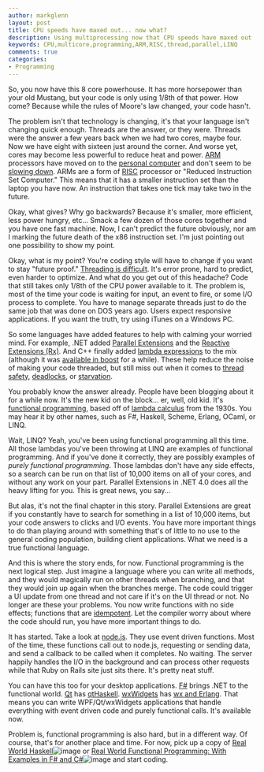```yaml
---
author: markglenn
layout: post
title: CPU speeds have maxed out... now what?
description: Using multiprocessing now that CPU speeds have maxed out
keywords: CPU,multicore,programming,ARM,RISC,thread,parallel,LINQ
comments: true
categories:
- Programming
---
```


So, you now have this 8 core powerhouse. It has more horsepower than your old
Mustang, but your code is only using 1/8th of that power. How come? Because
while the rules of Moore's law changed, your code hasn't.

<!--more-->

The problem isn't that technology is changing, it's that your language isn't
changing quick enough. Threads are the answer, or they were.  Threads were the
answer a few years back when we had two cores, maybe four. Now we have eight
with sixteen just around the corner. And worse yet, cores may become less
powerful to reduce heat and power.
[ARM](http://en.wikipedia.org/wiki/Arm_architecture) processors have moved on
to the [personal computer](http://en.wikipedia.org/wiki/Netbook) and don't seem
to be [slowing down](http://simmtester.com/page/news/shownews.asp?num=13364).
ARMs are a form of
[RISC](http://en.wikipedia.org/wiki/Reduced_instruction_set_computer) processor
or "Reduced Instruction Set Computer." This means that it has a smaller
instruction set than the laptop you have now. An instruction that takes one
tick may take two in the future. 

Okay, what gives? Why go backwards? Because it's smaller, more efficient, less
power hungry, etc... Smack a few dozen of those cores together and you have one
fast machine. Now, I can't predict the future obviously, nor am I marking the
future death of the x86 instruction set. I'm just pointing out one possibility
to show my point. 

Okay, what is my point? You're coding style will have to change if you want to
stay "future proof." [Threading is difficult](http://blogs.msdn.com/b/jmstall/archive/2008/01/30/why-threading-is-hard.aspx).
It's error prone, hard to predict, even harder to optimize. And what do you get
out of this headache? Code that still takes only 1/8th of the CPU power
available to it. The problem is, most of the time your code is waiting for
input, an event to fire, or some I/O process to complete.  You have to manage
separate threads just to do the same job that was done on DOS years ago. Users
expect responsive applications. If you want the truth, try using iTunes on a
Windows PC.

So some languages have added features to help with calming your worried mind. For
example, .NET added [Parallel Extensions](http://en.wikipedia.org/wiki/Parallel_Extensions) 
and the [Reactive Extensions (Rx)](http://msdn.microsoft.com/en-us/devlabs/ee794896.aspx). And
C++ finally added [lambda expressions](http://en.wikipedia.org/wiki/C++0x#Lambda_functions_and_expressions)
to the mix (although it was [available in boost](http://www.boost.org/doc/libs/1_44_0/doc/html/lambda.html) for a while).
These help reduce the noise of making your code threaded, but still miss out
when it comes to [thread safety](http://en.wikipedia.org/wiki/Thread_safety),
[deadlocks](http://en.wikipedia.org/wiki/Deadlock), or
[starvation](http://en.wikipedia.org/wiki/Dining_philosophers_problem).

You probably know the answer already. People have been blogging about it for a
while now. It's the new kid on the block... er, well, old kid.  It's
[functional programming](http://en.wikipedia.org/wiki/Functional_programming),
based off of [lambda calculus](http://en.wikipedia.org/wiki/Lambda_calculus)
from the 1930s. You may hear it by other names, such as F\#, Haskell, Scheme,
Erlang, OCaml, or LINQ. 

Wait, LINQ? Yeah, you've been using functional programming all this time. All
those lambdas you've been throwing at LINQ are examples of functional
programming. And if you've done it correctly, they are possibly examples of
*purely functional programming*. Those lambdas don't have any side effects, so
a search can be run on that list of 10,000 items on all of your cores, and
without any work on your part. Parallel Extensions in .NET 4.0 does all the
heavy lifting for you. This is great news, you say... 

But alas, it's not the final chapter in this story. Parallel Extensions are
great if you constantly have to search for something in a list of 10,000 items,
but your code answers to clicks and I/O events. You have more important things
to do than playing around with something that's of little to no use to the
general coding population, building client applications. What we need is a true
functional language. 

And this is where the story ends, for now. Functional programming is the next
logical step. Just imagine a language where you can write all methods, and they
would magically run on other threads when branching, and that they would join
up again when the branches merge. The code could trigger a UI update from one
thread and not care if it's on the UI thread or not. No longer are these your
problems. You now write functions with no side effects; functions that are
[idempotent](http://en.wikipedia.org/wiki/Idempotence). Let the compiler worry
about where the code should run, you have more important things to do. 

It has started. Take a look at [node.js](http://nodejs.org/). They use event
driven functions. Most of the time, these functions call out to node.js,
requesting or sending data, and send a callback to be called when it completes.
No waiting.  The server happily handles the I/O in the background and can
process other requests while that Ruby on Rails site just sits there. It's
pretty neat stuff. 

You can have this too for your desktop applications.
[F\#](http://research.microsoft.com/en-us/um/cambridge/projects/fsharp/default.aspx)
brings .NET to the functional world. [Qt](http://qt.nokia.com/) has
[qtHaskell](http://qthaskell.berlios.de/).
[wxWidgets](http://www.wxwidgets.org/) has 
[wx and Erlang](http://www.erlang.org/doc/apps/wx/chapter.html). That means you can
write WPF/Qt/wxWidgets applications that handle everything with event driven
code and purely functional calls. It's available now.

Problem is, functional programming is also hard, but in a different way.  Of
course, that's for another place and time. For now, pick up a copy of 
[Real World Haskell](http://www.amazon.com/gp/product/0596514980?ie=UTF8&tag=codefixes-20&linkCode=as2&camp=1789&creative=390957&creativeASIN=0596514980)![image](http://www.assoc-amazon.com/e/ir?t=codefixes-20&l=as2&o=1&a=0596514980)
or [Real World Functional Programming: With Examples in F\# and C\#](http://www.amazon.com/gp/product/1933988924?ie=UTF8&tag=codefixes-20&linkCode=as2&camp=1789&creative=390957&creativeASIN=1933988924)![image](http://www.assoc-amazon.com/e/ir?t=codefixes-20&l=as2&o=1&a=1933988924)
and start coding.
